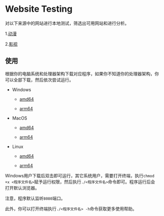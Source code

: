 # Website Testing

对以下来源中的网站进行本地测试，筛选出可用网站和进行分析。

1.[动漫](https://ayouth.top/ayouth/animation.html)

2.[影视](https://ayouth.top/ayouth/video.html)

## 使用

根据你的电脑系统和处理器架构下载对应程序，如果你不知道你的处理器架构，你可以全部下载，然后依次尝试运行。

* Windows 

    * [amd64](https://github.com/tianluanchen/website-testing/releases/download/bin/website-testing_windows_amd64.exe)

    * [arm64](https://github.com/tianluanchen/website-testing/releases/download/bin/website-testing_windows_arm64.exe) 

* MacOS


    * [amd64](https://github.com/tianluanchen/website-testing/releases/download/bin/website-testing_darwin_amd64)

    * [arm64](https://github.com/tianluanchen/website-testing/releases/download/bin/website-testing_darwin_arm64) 

* Linux 

    * [amd64](https://github.com/tianluanchen/website-testing/releases/download/bin/website-testing_linux_amd64)

    * [arm64](https://github.com/tianluanchen/website-testing/releases/download/bin/website-testing_linux_arm64)


Windows用户下载后双击即可运行，其它系统用户，需要打开终端，执行`chmod +x <程序文件名>`赋予运行权限，然后执行`./<程序文件名>`命令即可。程序运行后会打开默认浏览器。

注意，程序默认监听`8080`端口。

此外，你可以打开终端执行`./<程序文件名> -h`命令获取更多使用帮助。